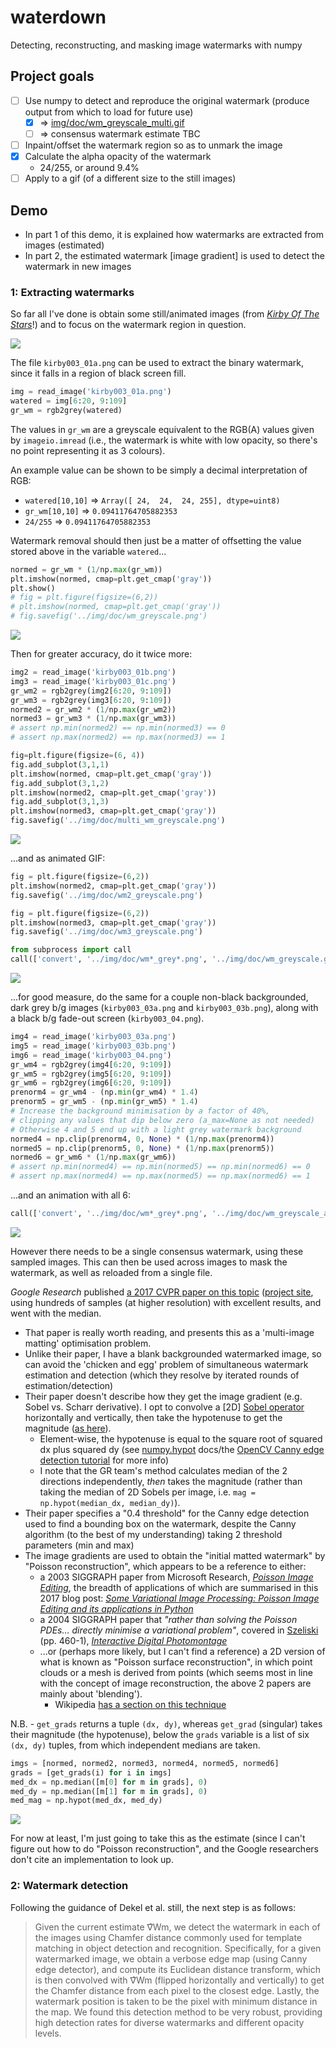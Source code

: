 # waterdown

Detecting, reconstructing, and masking image watermarks with numpy

## Project goals

- [ ] Use numpy to detect and reproduce the original watermark (produce output from which to load for future use)
  - [x] ⇒ [img/doc/wm_greyscale_multi.gif](img/doc/wm_greyscale_multi.gif)
  - [ ] ⇒ consensus watermark estimate TBC
- [ ] Inpaint/offset the watermark region so as to unmark the image
- [x] Calculate the alpha opacity of the watermark
  - 24/255, or around 9.4%
- [ ] Apply to a gif (of a different size to the still images)

## Demo

- In part 1 of this demo, it is explained how watermarks are extracted from images (estimated)
- In part 2, the estimated watermark [image gradient] is used to detect the watermark in new images

### 1: Extracting watermarks

So far all I've done is obtain some still/animated images (from
[_Kirby Of The Stars_](https://en.wikipedia.org/wiki/Kirby_of_the_Stars)!)
and to focus on the watermark region in question.

![](img/kirby003_01a.png)

The file `kirby003_01a.png` can be used to extract the binary watermark,
since it falls in a region of black screen fill.

```py
img = read_image('kirby003_01a.png')
watered = img[6:20, 9:109]
gr_wm = rgb2grey(watered)
```

The values in `gr_wm` are a greyscale equivalent to the RGB(A) values
given by `imageio.imread` (i.e., the watermark is white with low opacity,
so there's no point representing it as 3 colours).

An example value can be shown to be simply a decimal interpretation of RGB:

- `watered[10,10]` ⇒ `Array([ 24,  24,  24, 255], dtype=uint8)`
- `gr_wm[10,10]` ⇒ `0.09411764705882353`
- `24/255` ⇒ `0.09411764705882353`

Watermark removal should then just be a matter of offsetting the value stored
above in the variable `watered`...

```py
normed = gr_wm * (1/np.max(gr_wm))
plt.imshow(normed, cmap=plt.get_cmap('gray'))
plt.show()
# fig = plt.figure(figsize=(6,2))
# plt.imshow(normed, cmap=plt.get_cmap('gray'))
# fig.savefig('../img/doc/wm_greyscale.png')
```

![](img/doc/wm_greyscale.png)

Then for greater accuracy, do it twice more:

```py
img2 = read_image('kirby003_01b.png')
img3 = read_image('kirby003_01c.png')
gr_wm2 = rgb2grey(img2[6:20, 9:109])
gr_wm3 = rgb2grey(img3[6:20, 9:109])
normed2 = gr_wm2 * (1/np.max(gr_wm2))
normed3 = gr_wm3 * (1/np.max(gr_wm3))
# assert np.min(normed2) == np.min(normed3) == 0
# assert np.max(normed2) == np.max(normed3) == 1

fig=plt.figure(figsize=(6, 4))
fig.add_subplot(3,1,1)
plt.imshow(normed, cmap=plt.get_cmap('gray'))
fig.add_subplot(3,1,2)
plt.imshow(normed2, cmap=plt.get_cmap('gray'))
fig.add_subplot(3,1,3)
plt.imshow(normed3, cmap=plt.get_cmap('gray'))
fig.savefig('../img/doc/multi_wm_greyscale.png')
```

![](img/doc/multi_wm_greyscale.png)

...and as animated GIF:

```py
fig = plt.figure(figsize=(6,2))
plt.imshow(normed2, cmap=plt.get_cmap('gray'))
fig.savefig('../img/doc/wm2_greyscale.png')

fig = plt.figure(figsize=(6,2))
plt.imshow(normed3, cmap=plt.get_cmap('gray'))
fig.savefig('../img/doc/wm3_greyscale.png')

from subprocess import call
call(['convert', '../img/doc/wm*_grey*.png', '../img/doc/wm_greyscale.gif'])
```

![](img/doc/wm_greyscale_multi.gif)

...for good measure, do the same for a couple non-black backgrounded,
dark grey b/g images (`kirby003_03a.png` and `kirby003_03b.png`),
along with a black b/g fade-out screen (`kirby003_04.png`).

```py
img4 = read_image('kirby003_03a.png')
img5 = read_image('kirby003_03b.png')
img6 = read_image('kirby003_04.png')
gr_wm4 = rgb2grey(img4[6:20, 9:109])
gr_wm5 = rgb2grey(img5[6:20, 9:109])
gr_wm6 = rgb2grey(img6[6:20, 9:109])
prenorm4 = gr_wm4 - (np.min(gr_wm4) * 1.4)
prenorm5 = gr_wm5 - (np.min(gr_wm5) * 1.4)
# Increase the background minimisation by a factor of 40%,
# clipping any values that dip below zero (a_max=None as not needed)
# Otherwise 4 and 5 end up with a light grey watermark background
normed4 = np.clip(prenorm4, 0, None) * (1/np.max(prenorm4))
normed5 = np.clip(prenorm5, 0, None) * (1/np.max(prenorm5))
normed6 = gr_wm6 * (1/np.max(gr_wm6))
# assert np.min(normed4) == np.min(normed5) == np.min(normed6) == 0
# assert np.max(normed4) == np.max(normed5) == np.max(normed6) == 1
```

...and an animation with all 6:

```py
call(['convert', '../img/doc/wm*_grey*.png', '../img/doc/wm_greyscale_all.gif'])
```

![](img/doc/wm_greyscale_all.gif)

However there needs to be a single consensus watermark, using these sampled images.
This can then be used across images to mask the watermark, as well as reloaded from a single file.

_Google Research_ published [a 2017 CVPR paper on this topic](https://ai.googleblog.com/2017/08/making-visible-watermarks-more-effective.html)
([project site](https://watermark-cvpr17.github.io/), using hundreds of samples (at higher resolution)
with excellent results, and went with the median.

- That paper is really worth reading, and presents this as a 'multi-image matting' optimisation problem.
- Unlike their paper, I have a blank backgrounded watermarked image, so can avoid the 'chicken and egg' problem
  of simultaneous watermark estimation and detection (which they resolve by iterated rounds of estimation/detection)
- Their paper doesn't describe how they get the image gradient (e.g. Sobel vs. Scharr derivative). I opt to convolve a 
  \[2D\] [Sobel operator](https://en.wikipedia.org/wiki/Sobel_operator) horizontally and vertically,
  then take the hypotenuse to get the magnitude ([as here](https://stackoverflow.com/a/7186582/2668831)).
  - Element-wise, the hypotenuse is equal to the square root of squared dx plus squared dy
    (see [numpy.hypot](https://docs.scipy.org/doc/numpy/reference/generated/numpy.hypot.html) docs/the
    [OpenCV Canny edge detection tutorial](https://docs.opencv.org/4.0.0/da/d22/tutorial_py_canny.html) for more info)
  - I note that the GR team's method calculates median of the 2 directions independently, _then_ takes the magnitude
    (rather than taking the median of 2D Sobels per image, i.e. `mag = np.hypot(median_dx, median_dy)`).
- Their paper specifies a "0.4 threshold" for the Canny edge detection used to find a bounding box on the watermark,
  despite the Canny algorithm (to the best of my understanding) taking 2 threshold parameters (min and max)
- The image gradients are used to obtain the "initial matted watermark" by "Poisson reconstruction", which appears
  to be a reference to either:
  - a 2003 SIGGRAPH paper from Microsoft Research,
    [_Poisson Image Editing_](https://www.cs.virginia.edu/~connelly/class/2014/comp_photo/proj2/poisson.pdf),
  the breadth of applications of which are summarised in this 2017 blog post:
  [_Some Variational Image Processing: Poisson Image Editing and its applications in Python_](https://sandipanweb.wordpress.com/2017/10/03/some-variational-image-processing-possion-image-editing-and-its-applications/)
  - a 2004 SIGGRAPH paper that _"rather than solving the Poisson PDEs… directly minimise a variational problem"_,
    covered in [Szeliski](http://szeliski.org/Book/drafts/SzeliskiBook_20100903_draft.pdf#page=482) (pp. 460-1),
    [_Interactive Digital Photomontage_](http://kneecap.cs.berkeley.edu/papers/photomontage/photomontage.pdf)
  - ...or (perhaps more likely, but I can't find a reference) a 2D version of what is known as "Poisson surface reconstruction",
    in which point clouds or a mesh is derived from points (which seems most in line with the concept of image reconstruction,
    the above 2 papers are mainly about 'blending').
    - Wikipedia [has a section on this technique](https://en.wikipedia.org/wiki/Geometry_processing#Poisson_reconstruction_from_surface_points_to_mesh)

N.B. - `get_grads` returns a tuple `(dx, dy)`, whereas `get_grad` (singular) takes their magnitude (the hypotenuse),
below the `grads` variable is a list of six `(dx, dy)` tuples, from which independent medians are taken.

```py
imgs = [normed, normed2, normed3, normed4, normed5, normed6]
grads = [get_grads(i) for i in imgs]
med_dx = np.median([m[0] for m in grads], 0)
med_dy = np.median([m[1] for m in grads], 0)
med_mag = np.hypot(med_dx, med_dy)
```

![](img/doc/wm_med_grad.png)

For now at least, I'm just going to take this as the estimate (since I can't figure out how to do
"Poisson reconstruction", and the Google researchers don't cite an implementation to look up.

### 2: Watermark detection

Following the guidance of Dekel et al. still, the next step is as follows:

> Given the current estimate ∇̂Wm, we detect the watermark in each of the images using Chamfer
distance commonly used for template matching in object detection and recognition. Specifically,
for a given watermarked image, we obtain a verbose edge map (using Canny edge detector), and
compute its Euclidean distance transform, which is then convolved with ∇̂Wm (flipped horizontally
and vertically) to get the Chamfer distance from each pixel to the closest edge. Lastly, the
watermark position is taken to be the pixel with minimum distance in the map. We found this
detection method to be very robust, providing high detection rates for diverse watermarks
and different opacity levels.
